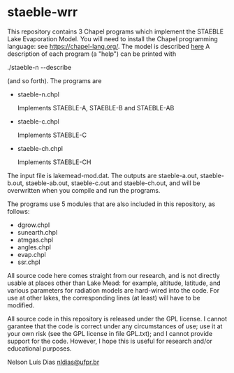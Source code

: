 # staeble-wrr


This repository contains 3 Chapel programs which implement the STAEBLE
Lake Evaporation Model.
You will need to install the Chapel programming language: see https://chapel-lang.org/.
The model is described [here](https://doi.org/10.1002/essoar.10511612.1)
A description of each program (a "help") can be printed with

./staeble-n --describe

(and so forth). The programs are

- staeble-n.chpl

  Implements STAEBLE-A, STAEBLE-B and STAEBLE-AB

- staeble-c.chpl

  Implements STAEBLE-C

- staeble-ch.chpl

  Implements STAEBLE-CH

The input file is lakemead-mod.dat. The outputs are staeble-a.out,
staeble-b.out, staeble-ab.out, staeble-c.out and staeble-ch.out, and
will be overwritten when you compile and run the programs.

The programs use 5 modules that are also included in this repository, as follows:

- dgrow.chpl
- sunearth.chpl
- atmgas.chpl
- angles.chpl
- evap.chpl
- ssr.chpl

All source code here comes straight from our research, and is not
directly usable at places other than Lake Mead: for example, altitude,
latitude, and various parameters for radiation models are hard-wired
into the code. For use at other lakes, the corresponding lines (at
least) will have to be modified.

All source code in this repository is released under the GPL license.
I cannot garantee that the code is correct under any circumstances of
use; use it at your own risk (see the GPL license in file GPL.txt); and I cannot
provide support for the code. However, I hope this is useful for
research and/or educational purposes.

Nelson Luís Dias
nldias@ufpr.br

